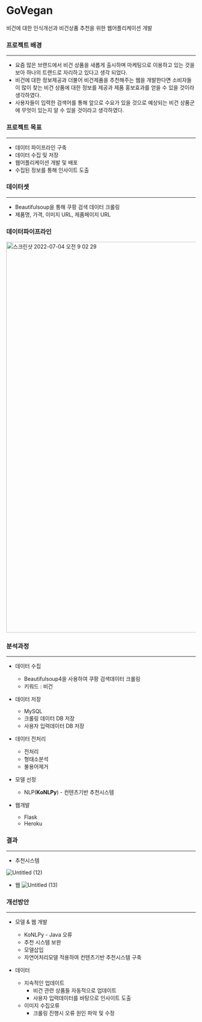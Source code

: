 # GoVegan
비건에 대한 인식개선과 비건상품 추천을 위한 웹어플리케이션 개발

### 프로젝트 배경

--- 

- 요즘 많은 브랜드에서 비건 상품을 새롭게 출시하며 마케팅으로 이용하고 있는 것을 보아 하나의 트랜드로 자리하고 있다고 생각 되었다.
- 비건에 대한 정보제공과 더불어 비건제품을 추천해주는 웹을 개발한다면 소비자들이 많이 찾는 비건 상품에 대한 정보를 제공과 제품 홍보효과를 얻을 수 있을 것이라 생각하였다.
- 사용자들이 입력한 검색어를 통해 앞으로 수요가 있을 것으로 예상되는 비건 상품군에 무엇이 있는지 알 수 있을 것이라고 생각하였다.

### 프로젝트 목표

---

- 데이터 파이프라인 구축
- 데이터 수집 및 저장
- 웹어플리케이션 개발 및 배포
- 수집된 정보를 통해 인사이트 도출

### 데이터셋

---

- Beautifulsoup을 통해 쿠팡 검색 데이터 크롤링
- 제품명, 가격, 이미지 URL, 제품페이지 URL

### 데이터파이프라인

<img width="1037" alt="스크린샷 2022-07-04 오전 9 02 29" src="https://user-images.githubusercontent.com/86764734/177061891-8cda9ca8-2460-4f8f-b2c9-97d418394eeb.png">


### 분석과정

---

- 데이터 수집
    - Beautifulsoup4을 사용하여 쿠팡 검색데이터 크롤링
    - 키워드 : 비건

- 데이터 저장
    - MySQL
    - 크롤링 데이터 DB 저장
    - 사용자 입력데이터 DB 저장

- 데이터 전처리
    - 전처리
    - 형태소분석
    - 불용어제거

- 모델 선정
    - NLP(**KoNLPy**) - 컨텐츠기반 추천시스템

- 웹개발
    - Flask
    - Heroku

### 결과

---

- 추천시스템

![Untitled (12)](https://user-images.githubusercontent.com/86764734/175309544-bbe5c6b9-ed74-425f-8452-9d5bbf5f3e71.png)

- 웹
![Untitled (13)](https://user-images.githubusercontent.com/86764734/175309973-d8c4cd5e-b6a8-4a4d-8975-f6da0d1cd93d.png)


### 개선방안

---

- 모델 & 웹 개발
    - KoNLPy - Java 오류
    - 추천 시스템 보완
    - 모델삽입
    - 자연어처리모델 적용하여 컨텐츠기반 추천시스템 구축

- 데이터
    - 지속적인 업데이트
      - 비건 관련 상품들 자동적으로 업데이트
      - 사용자 입력데이터를 바탕으로 인사이트 도출
    - 이미지 수집오류
      - 크롤링 진행시 오류 원인 파악 및 수정


